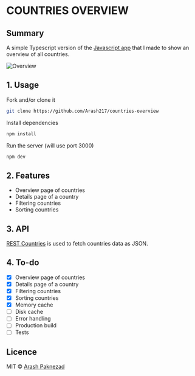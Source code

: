 # COUNTRIES OVERVIEW

## Summary
A simple Typescript version of the [Javascript app](https://github.com/Arash217/performance-matters-1819) that I made to show an overview of all countries.

![Overview](../master/docs/app.png)

## 1. Usage

Fork and/or clone it
```bash
git clone https://github.com/Arash217/countries-overview
```

Install dependencies
```bash
npm install
```

Run the server (will use port 3000)
```bash
npm dev
```

## 2. Features

- Overview page of countries
- Details page of a country
- Filtering countries
- Sorting countries

## 3. API

[REST Countries](https://restcountries.eu) is used to fetch countries data as JSON.

## 4. To-do

- [x] Overview page of countries
- [x] Details page of a country
- [x] Filtering countries
- [x] Sorting countries
- [x] Memory cache
- [ ] Disk cache
- [ ] Error handling
- [ ] Production build
- [ ] Tests

## Licence
MIT © [Arash Paknezad](https://github.com/Arash217)
